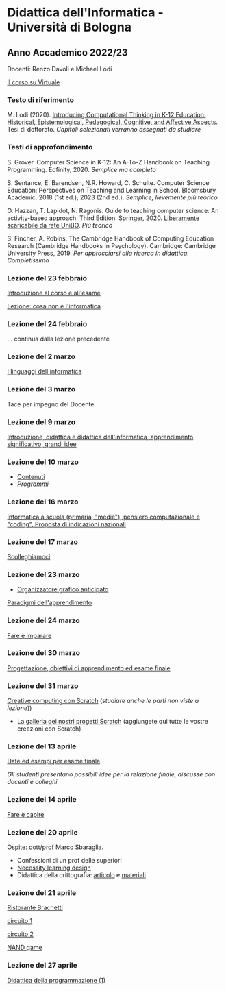 # Didattica dell'Informatica - Università di Bologna

## Anno Accademico 2022/23

Docenti: Renzo Davoli e Michael Lodi

[Il corso su Virtuale](https://virtuale.unibo.it/course/view.php?id=35772)

### Testo di riferimento

M. Lodi (2020). [Introducing Computational Thinking in K-12 Education: Historical, Epistemological, Pedagogical, Cognitive, and Affective Aspects](http://amsdottorato.unibo.it/9188/1/Tesi_Dottorato_Lodi.pdf). Tesi di dottorato. *Capitoli selezionati verranno assegnati da studiare*

### Testi di approfondimento

S. Grover. Computer Science in K-12: An A-To-Z Handbook on Teaching Programming. Edfinity, 2020. *Semplice ma completo*

S. Sentance, E. Barendsen, N.R. Howard, C. Schulte. Computer Science Education: Perspectives on Teaching and Learning in School. Bloomsbury Academic. 2018 (1st ed.); 2023 (2nd ed.). *Semplice, lievemente più teorico*

O. Hazzan, T. Lapidot, N. Ragonis. Guide to teaching computer science: An activity-based approach. Third Edition. Springer, 2020. [Liberamente scaricabile da rete UniBO](https://link.springer.com/book/10.1007/978-3-030-39360-1). *Più teorico*

S. Fincher, A. Robins. The Cambridge Handbook of Computing Education Research (Cambridge Handbooks in Psychology). Cambridge: Cambridge University Press, 2019. *Per approcciarsi alla ricerca in didattica. Completissimo*

### Lezione del 23 febbraio

[Introduzione al corso e all'esame](http://www.cs.unibo.it/~renzo/csed23/intro23.pdf)

[Lezione: cosa non è l'informatica](http://www.cs.unibo.it/~renzo/csed23/noinfo.pdf)

### Lezione del 24 febbraio

... continua dalla lezione precedente

### Lezione del 2 marzo

[I linguaggi dell'informatica](http://www.cs.unibo.it/~renzo/csed23/linguaggi.pdf)

### Lezione del 3 marzo

Tace per impegno del Docente.

### Lezione del 9 marzo

[Introduzione, didattica e didattica dell'informatica, apprendimento significativo, grandi idee](https://www.cs.unibo.it/~michael.lodi2/csed2023/intro.pdf)

### Lezione del 10 marzo

* [Contenuti](pages/contenuti.md)
* [_Programmi_](pages/programmi.md)

### Lezione del 16 marzo

[Informatica a scuola (primaria, "medie"), pensiero computazionale e "coding", Proposta di indicazioni nazionali](https://www.cs.unibo.it/~michael.lodi2/csed2023/coding.pdf)

### Lezione del 17 marzo

[Scolleghiamoci](http://www.cs.unibo.it/~renzo/csed23/scolleghiamoci.pdf)

### Lezione del 23 marzo

* [Organizzatore grafico anticipato](https://www.cs.unibo.it/~michael.lodi2/csed2023/OrganizzatoreParadigmi.pdf)

[Paradigmi dell'apprendimento](https://www.cs.unibo.it/~michael.lodi2/csed2023/paradigmi.pdf)

### Lezione del 24 marzo

[Fare è imparare](http://www.cs.unibo.it/~renzo/csed23/fare.pdf)

### Lezione del 30 marzo

[Progettazione, obiettivi di apprendimento ed esame finale](https://www.cs.unibo.it/~michael.lodi2/csed2023/esame.pdf)

### Lezione del 31 marzo

[Creative computing con Scratch](https://www.cs.unibo.it/~michael.lodi2/csed2023/scratch.pdf) (*studiare anche le parti non viste a lezione*))

* [La galleria dei nostri progetti Scratch](https://scratch.mit.edu/studios/33117812/) (aggiungete qui tutte le vostre creazioni con Scratch)

### Lezione del 13 aprile

[Date ed esempi per esame finale](https://www.cs.unibo.it/~michael.lodi2/csed2023/dateesempi.pdf)

*Gli studenti presentano possibili idee per la relazione finale, discusse con docenti e colleghi*

### Lezione del 14 aprile

[Fare è capire](http://www.cs.unibo.it/~renzo/csed23/farecapire.pdf)

### Lezione del 20 aprile

Ospite: dott/prof Marco Sbaraglia.

* Confessioni di un prof delle superiori
* [Necessity learning design](https://infedu.vu.lt/journal/INFEDU/article/721/info)
* Didattica della crittografia: [articolo](http://www.cs.unibo.it/~martini/papers-to-ftp/ITICSE2022-prelim.pdf) e [materiali](https://bigideascryptok12.bitbucket.io/index.html)

### Lezione del 21 aprile

[Ristorante Brachetti](esempi/ristorante.pdf)

[circuito 1](http://www.falstad.com/circuit/circuitjs.html?ctz=CQAgjCAMB0l3BWcMBMcUHYMGZIA4UA2ATmIxAUgoqoQFMBaMMAKDAQjABYuQ08+GFH3xQ+1BGw6DhYFAOx5ecgVWFJJ7CJmE6Qi3nrUSpEA+GLCuxQheHHaLAO4zwPV-yjOPovSgS2kN7chijK7vKqwRF4An6xXi56zLLuKYluynKZdhnmKvpK4BiB3uae5UJeADI5YJbg2fX2YgBmAIYANgDOdNRBtSF8YY26I1RUHT19SEEAsiDWts0UaQ1q0JrSetiECkW7quKOSVX+tjsI9t6XulXm84W8h6vPe2IomyxAA)

[circuito 2](http://www.falstad.com/circuit/circuitjs.html?ctz=CQAgjCAMB0l3BWcMBMcUHYMGZIA4UA2ATmIxAUgoqoQFMBaMMAKDAQgBY5xDaU8vKlRRQKbDiFycQaQdxH4xopAhYB3EAvAZCWnnKgaKAoScEoEeyMYSnLe6bKtHNTh1MgyUKGTfYQhsyiTsHK1GpuXuBgotphNprxsfpUYJx+EoFKYMQh0bmiIhHGQfY5ukYAMrI5poQysYLCIABmAIYANgDOdNT+kmGGw0rFqqVKxHphU64xorNhhXNLefOyvtXrsw0gsy0dPX1INgCy5mYIlWB8ytBqQA)

[NAND game](https://nandgame.com/)

### Lezione del 27 aprile

[Didattica della programmazione (1)](https://www.cs.unibo.it/~michael.lodi2/csed2023/programmazione1.pdf)


[comment]: # (*Una versione **ridotta** delle slide di oggi è scaricabile* qui. *Dopo la lezione, verrà rimossa e pubblicata la versione contenente anche attività, problemi e soluzioni.*)

[comment]: # (  )

